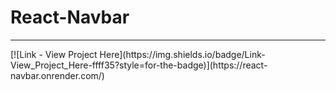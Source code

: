 # React-Navbar
<hr>
[![Link - View Project Here](https://img.shields.io/badge/Link-View_Project_Here-ffff35?style=for-the-badge)](https://react-navbar.onrender.com/)
